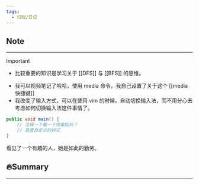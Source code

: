 ```yaml
---
tags:
  - 归档/日记
---
```


## Note

---

> [!Important]
> - 比较重要的知识是学习关于 [[DFS]] 与 [[BFS]] 的思维。

- 我可以视频笔记了哈哈，使用 media 命令，我自己设置了关于这个 [[media快捷键]]
- 我改变了输入方式，可以在使用 vim 的时候，自动切换输入法，而不用分心去考虑如何切换输入法这件事情了。

```Java
public void main() {
	// 注释一下看一下效果如何？
	// 高度自定义的样式
}
```

看见了一个有趣的人，她是如此的勤劳。

## 🔥Summary

---
